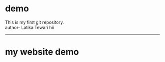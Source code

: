 # demo
This is my first git repository.
<br>
author- Latika Tewari
hii
<hr>
<h1>my website demo </h1>
